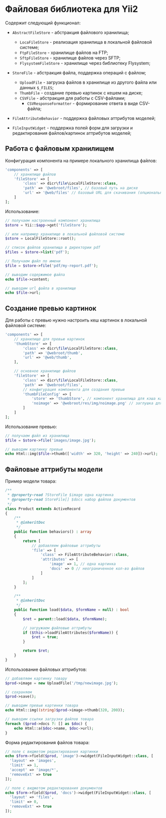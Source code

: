 # Файловая библиотека для Yii2

Содержит следующий функционал:

- `AbstractFileStore` - абстракция файлового хранилища;
    - `LocaFileStore` - реализация хранилища в локальной файловой системе;
    - `FtpFileStore` - хранилище файлов на FTP;
    - `SftpFileStore` - хранилище файлов через SFTP;
    - `FlysystemFileStore` - хранилище через библиотеку Flysystem;

- `StoreFile` - абстракция файла, поддержка операций с файлом;
    - `UploadFile` - загрузка файлов в хранилище из другого файла или данных `$_FILES`;
    - `ThumbFile` - создание превью картинок с кешем на диске;
    - `CSVFile` - абстракция для работы с CSV-файлами;
        - `CSVResponseFormatter` - формирование ответа в виде CSV-файла;

- `FileAttributeBehavior` - поддержка файловых аттрибутов моделей;

- `FileInputWidget` - поддержка полей форм для загрузки и редактирования файлов/картинок аттрибутов моделей;

## Работа с файловым хранилищем

Конфигурация компонента на примере локального хранилища файлов:

```php
'components' => [
    // хранилище файлов
    'fileStore' => [
        'class' => dicr\file\LocalFileStore::class,
        'path' => '@webroot/files', // базовый путь на диске
        'url' => '@web/files' // базовый URL для скачивания (опционально)
    ]
];
```

Использование:

```php
// получаем настроенный компонент хранилища
$store = Yii::$app->get('fileStore');

// или например хранилище в локальной файловой системе
$store = LocalFileStore::root();

// список файлов хранилища в директории pdf
$files = $store->list('pdf');

// Получаем файл по имени
$file = $store->file('pdf/my-report.pdf');

// выводим содержимое файла
echo $file->content;

// выводим url файла в хранилище
echo $file->url;
```

## Создание превью картинок

Для работы с превью нужно настроить кеш картинок в локальной файловой системе:

```php
'components' => [
    // хранилище для превью картинок
    'thumbStore' => [
        'class' => dicr\file\LocalFileStore::class,
        'path' => '@webroot/thumb',
        'url' => '@web/thumb',
    ],

    // основное хранилище файлов
    'fileStore' => [
        'class' => dicr\file\LocalFileStore::class,
        'path' => '@webroot/files',
        // конфигурация компонента для создания превью
        'thumbFileConfig' => [
            'store' => 'thumbStore', // компонент хранилища для кэша картинок
            'noimage' => '@webroot/res/img/noimage.png' // заглушка для создания превью несуществующих файлов моделей
        ]
    ]
];
```

Использование превью:

```php
// получаем файл из хранилища
$file = $store->file('images/image.jpg');

// выводим картинку превью
echo Html::img($file->thumb(['width' => 320, 'height' => 240])->url);
```

## Файловые аттрибуты модели

Пример модели товара:

```php
/**
 * @property-read ?StoreFile $image одна картинка
 * @property-read StoreFile[] $docs набор файлов документов
 */
class Product extends ActiveRecord
{
    /**
     * @inheritDoc
     */
    public function behaviors() : array
    {
        return [
            // добавляем файловые аттрибуты
            'file' => [
                'class' => FileAttributeBehavior::class,
                'attributes' => [
                    'image' => 1, // одна картинка
                    'docs' => 0 // неограниченное кол-во файлов
                ]
            ]   
        ];       
    }

    /**
     * @inheritDoc
     */
    public function load($data, $formName = null) : bool
    {
        $ret = parent::load($data, $formName);

        // загружаем файловые аттрибуты
        if ($this->loadFileAttributes($formName)) {
            $ret = true;
        }

        return $ret;
    }
}
```

Использование файловых аттрибутов:

```php
// добавляем картинку товару
$prod->image = new UploadFile('/tmp/newimage.jpg');

// сохраняем
$prod->save();

// выводим превью картинки товара
echo Html::img((string)$prod->image->thumb(320, 200));

// выводим ссылки загрузки файлов товара
foreach ($prod->docs ?: [] as $doc) {
    echo Html::a($doc->name, $doc->url);
}
```

Форма редактирования файлов товара:

```php
// поле с виджетом редактирования картинки
echo $form->field($prod, 'image')->widget(FileInputWidget::class, [
  'layout' => 'images',
  'limit' => 1,
  'accept' => 'image/*',
  'removeExt' => true
]);

// поле с виджетом редактирования документов
echo $form->field($prod, 'docs')->widget(FileInputWidget::class, [
  'layout' => 'files',
  'limit' => 0,
  'removeExt' => true
]);
```
